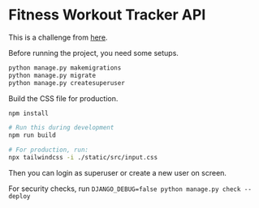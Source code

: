 # Fitness Workout Tracker API

This is a challenge from [here](https://roadmap.sh/backend/project-ideas#9-fitness-workout-tracker).

Before running the project, you need some setups.

```bash
python manage.py makemigrations
python manage.py migrate
python manage.py createsuperuser
```

Build the CSS file for production.

```bash
npm install

# Run this during development
npm run build

# For production, run:
npx tailwindcss -i ./static/src/input.css
```

Then you can login as superuser or create a new user on screen.

For security checks, run `DJANGO_DEBUG=false python manage.py check --deploy`
